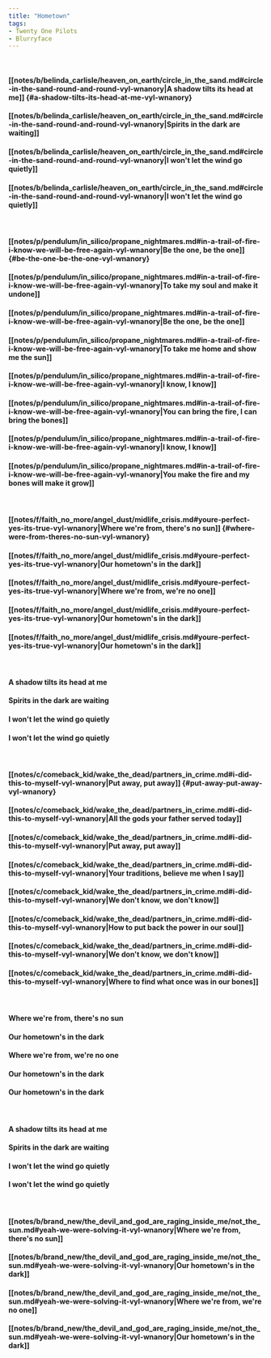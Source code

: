 ```yaml
---
title: "Hometown"
tags:
- Twenty One Pilots
- Blurryface
---
```

&nbsp;
#### [[notes/b/belinda_carlisle/heaven_on_earth/circle_in_the_sand.md#circle-in-the-sand-round-and-round-vyl-wnanory|A shadow tilts its head at me]] {#a-shadow-tilts-its-head-at-me-vyl-wnanory}
#### [[notes/b/belinda_carlisle/heaven_on_earth/circle_in_the_sand.md#circle-in-the-sand-round-and-round-vyl-wnanory|Spirits in the dark are waiting]]
#### [[notes/b/belinda_carlisle/heaven_on_earth/circle_in_the_sand.md#circle-in-the-sand-round-and-round-vyl-wnanory|I won't let the wind go quietly]]
#### [[notes/b/belinda_carlisle/heaven_on_earth/circle_in_the_sand.md#circle-in-the-sand-round-and-round-vyl-wnanory|I won't let the wind go quietly]]
&nbsp;
#### [[notes/p/pendulum/in_silico/propane_nightmares.md#in-a-trail-of-fire-i-know-we-will-be-free-again-vyl-wnanory|Be the one, be the one]] {#be-the-one-be-the-one-vyl-wnanory}
#### [[notes/p/pendulum/in_silico/propane_nightmares.md#in-a-trail-of-fire-i-know-we-will-be-free-again-vyl-wnanory|To take my soul and make it undone]]
#### [[notes/p/pendulum/in_silico/propane_nightmares.md#in-a-trail-of-fire-i-know-we-will-be-free-again-vyl-wnanory|Be the one, be the one]]
#### [[notes/p/pendulum/in_silico/propane_nightmares.md#in-a-trail-of-fire-i-know-we-will-be-free-again-vyl-wnanory|To take me home and show me the sun]]
#### [[notes/p/pendulum/in_silico/propane_nightmares.md#in-a-trail-of-fire-i-know-we-will-be-free-again-vyl-wnanory|I know, I know]]
#### [[notes/p/pendulum/in_silico/propane_nightmares.md#in-a-trail-of-fire-i-know-we-will-be-free-again-vyl-wnanory|You can bring the fire, I can bring the bones]]
#### [[notes/p/pendulum/in_silico/propane_nightmares.md#in-a-trail-of-fire-i-know-we-will-be-free-again-vyl-wnanory|I know, I know]]
#### [[notes/p/pendulum/in_silico/propane_nightmares.md#in-a-trail-of-fire-i-know-we-will-be-free-again-vyl-wnanory|You make the fire and my bones will make it grow]]
&nbsp;
#### [[notes/f/faith_no_more/angel_dust/midlife_crisis.md#youre-perfect-yes-its-true-vyl-wnanory|Where we're from, there's no sun]] {#where-were-from-theres-no-sun-vyl-wnanory}
#### [[notes/f/faith_no_more/angel_dust/midlife_crisis.md#youre-perfect-yes-its-true-vyl-wnanory|Our hometown's in the dark]]
#### [[notes/f/faith_no_more/angel_dust/midlife_crisis.md#youre-perfect-yes-its-true-vyl-wnanory|Where we're from, we're no one]]
#### [[notes/f/faith_no_more/angel_dust/midlife_crisis.md#youre-perfect-yes-its-true-vyl-wnanory|Our hometown's in the dark]]
#### [[notes/f/faith_no_more/angel_dust/midlife_crisis.md#youre-perfect-yes-its-true-vyl-wnanory|Our hometown's in the dark]]
&nbsp;
#### A shadow tilts its head at me
#### Spirits in the dark are waiting
#### I won't let the wind go quietly
#### I won't let the wind go quietly
&nbsp;
#### [[notes/c/comeback_kid/wake_the_dead/partners_in_crime.md#i-did-this-to-myself-vyl-wnanory|Put away, put away]] {#put-away-put-away-vyl-wnanory}
#### [[notes/c/comeback_kid/wake_the_dead/partners_in_crime.md#i-did-this-to-myself-vyl-wnanory|All the gods your father served today]]
#### [[notes/c/comeback_kid/wake_the_dead/partners_in_crime.md#i-did-this-to-myself-vyl-wnanory|Put away, put away]]
#### [[notes/c/comeback_kid/wake_the_dead/partners_in_crime.md#i-did-this-to-myself-vyl-wnanory|Your traditions, believe me when I say]]
#### [[notes/c/comeback_kid/wake_the_dead/partners_in_crime.md#i-did-this-to-myself-vyl-wnanory|We don't know, we don't know]]
#### [[notes/c/comeback_kid/wake_the_dead/partners_in_crime.md#i-did-this-to-myself-vyl-wnanory|How to put back the power in our soul]]
#### [[notes/c/comeback_kid/wake_the_dead/partners_in_crime.md#i-did-this-to-myself-vyl-wnanory|We don't know, we don't know]]
#### [[notes/c/comeback_kid/wake_the_dead/partners_in_crime.md#i-did-this-to-myself-vyl-wnanory|Where to find what once was in our bones]]
&nbsp;
#### Where we're from, there's no sun
#### Our hometown's in the dark
#### Where we're from, we're no one
#### Our hometown's in the dark
#### Our hometown's in the dark
&nbsp;
#### A shadow tilts its head at me
#### Spirits in the dark are waiting
#### I won't let the wind go quietly
#### I won't let the wind go quietly
&nbsp;
#### [[notes/b/brand_new/the_devil_and_god_are_raging_inside_me/not_the_sun.md#yeah-we-were-solving-it-vyl-wnanory|Where we're from, there's no sun]]
#### [[notes/b/brand_new/the_devil_and_god_are_raging_inside_me/not_the_sun.md#yeah-we-were-solving-it-vyl-wnanory|Our hometown's in the dark]]
#### [[notes/b/brand_new/the_devil_and_god_are_raging_inside_me/not_the_sun.md#yeah-we-were-solving-it-vyl-wnanory|Where we're from, we're no one]]
#### [[notes/b/brand_new/the_devil_and_god_are_raging_inside_me/not_the_sun.md#yeah-we-were-solving-it-vyl-wnanory|Our hometown's in the dark]]
